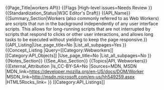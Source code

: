 {{Page_Title|workers API}}
{{Flags
|High-level issues=Needs Review
}}
{{Standardization_Status|W3C Editor's Draft}}
{{API_Name}}
{{Summary_Section|Workers (also commonly referred to as Web Workers) are scripts that run in the background independently of any user interface scripts. This allows for long-running scripts that are not interrupted by scripts that respond to clicks or other user interactions, and allows long tasks to be executed without yielding to keep the page responsive.}}
{{API_Listing|Use_page_title=No
|List_all_subpages=Yes
}}
{{Concept_Listing
|Query=[[Category:Webworkers]][[Category:API_Objects]]
|Use_page_title=No
|List_all_subpages=No
}}
{{Notes_Section}}
{{See_Also_Section}}
{{Topics|API, Webworkers}}
{{External_Attribution
|Is_CC-BY-SA=No
|Sources=MDN, MSDN
|MDN_link=https://developer.mozilla.org/en-US/docs/DOM/Worker
|MSDN_link=http://msdn.microsoft.com/en-us/hh549259.aspx
|HTML5Rocks_link=
}}
[[Category:API_Listings]]
